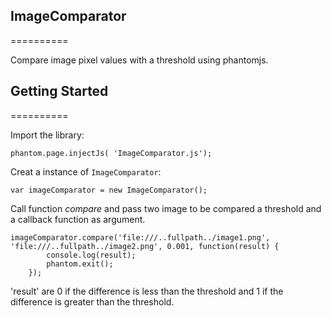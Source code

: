 ImageComparator
---
==========

Compare image pixel values with a threshold using phantomjs.

Getting Started
---
==========

Import the library:

	phantom.page.injectJs( 'ImageComparator.js');
	
Creat a instance of `ImageComparator`:
	
	var imageComparator = new ImageComparator();

Call function *compare* and pass two image to be compared a threshold and a callback function as argument.

	imageComparator.compare('file:///..fullpath../image1.png', 'file:///..fullpath../image2.png', 0.001, function(result) {
            console.log(result);
            phantom.exit();
        });
        
'result' are 0 if the difference is less than the threshold and 1 if the difference is greater than the threshold.